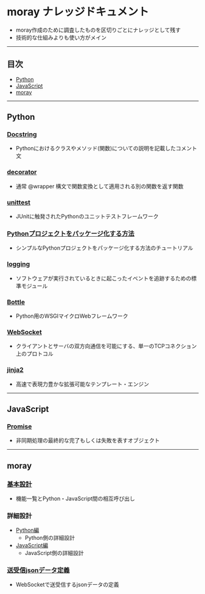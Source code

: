 # moray ナレッジドキュメント
- moray作成のために調査したものを区切りごとにナレッジとして残す
- 技術的な仕組みよりも使い方がメイン

***
## 目次
- [Python](#python)
- [JavaScript](#javascript)
- [moray](#moray)

***
## Python
### [Docstring](Python/docstring_google.md)
- Pythonにおけるクラスやメソッド(関数)についての説明を記載したコメント文

### [decorator](Python/decorator.md)
- 通常 @wrapper 構文で関数変換として適用される別の関数を返す関数

### [unittest](Python/unittest.md)
- JUnitに触発されたPythonのユニットテストフレームワーク

### [Pythonプロジェクトをパッケージ化する方法](Python/packaging.md)
- シンプルなPythonプロジェクトをパッケージ化する方法のチュートリアル

### [logging](Python/logging.md)
- ソフトウェアが実行されているときに起こったイベントを追跡するための標準モジュール

### [Bottle](Python/bottle.md)
- Python用のWSGIマイクロWebフレームワーク

### [WebSocket](Python/websocket.md)
- クライアントとサーバの双方向通信を可能にする、単一のTCPコネクション上のプロトコル

### [jinja2](Python/jinja2.md)
- 高速で表現力豊かな拡張可能なテンプレート・エンジン

***
## JavaScript
### [Promise](JavaScript/promise.md)
- 非同期処理の最終的な完了もしくは失敗を表すオブジェクト

***
## moray
### [基本設計](moray/basic_design_doc.md)
- 機能一覧とPython・JavaScript間の相互呼び出し

### 詳細設計
- [Python編](moray/detailed_design_doc/dd_python.md)
  - Python側の詳細設計
- [JavaScript編](moray/detailed_design_doc/dd_javascript.md)
  - JavaScript側の詳細設計

### [送受信jsonデータ定義](moray/json_format.md)
- WebSocketで送受信するjsonデータの定義
